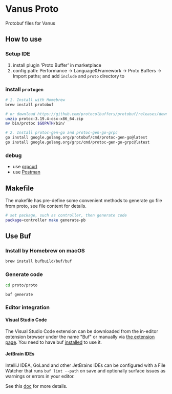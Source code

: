 # Vanus Proto

Protobuf files for Vanus

## How to use

### Setup IDE

1. install plugin 'Proto Buffer' in marketplace
2. config path: Performance -> Language&Framework -> Proto Buffers -> Import paths;
   and add `include` and `proto` directory to

### install `protogen`

```bash
# 1. Install with Homebrew
brew install protobuf

# or download https://github.com/protocolbuffers/protobuf/releases/download/v3.19.4/protoc-3.19.4-osx-x86_64.zip
unzip protoc-3.19.4-osx-x86_64.zip
mv bin/protoc $GOPATH/bin/ 

# 2. Install protoc-gen-go and protoc-gen-go-grpc
go install google.golang.org/protobuf/cmd/protoc-gen-go@latest
go install google.golang.org/grpc/cmd/protoc-gen-go-grpc@latest
```

### debug

- use [grpcurl](https://github.com/fullstorydev/grpcurl)
- use [Postman](https://www.postman.com/)

## Makefile

The makefile has pre-define some convenient methods to generate go file from proto, see file content for details.

```bash
# set package, such as controller, then generate code
package=controller make generate-pb
```

## Use Buf

### Install by Homebrew on macOS

```bash
brew install bufbuild/buf/buf
```

### Generate code

```bash
cd proto/proto

buf generate
```

### Editor integration

#### Visual Studio Code

The Visual Studio Code extension can be downloaded from the in-editor extension browser under the name "Buf" or manually via [the extension page](https://marketplace.visualstudio.com/items?itemName=bufbuild.vscode-buf). You need to have buf [installed](https://docs.buf.build/installation) to use it.

#### JetBrain IDEs

IntelliJ IDEA, GoLand and other JetBrains IDEs can be configured with a File Watcher that runs `buf lint --path` on save and optionally surface issues as warnings or errors in your editor.

See this [doc](https://docs.buf.build/editor-integration#jetbrains-ides) for more details.
